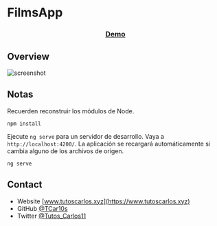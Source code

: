 # FilmsApp

<div align="center">
  <h3>
    <a href="https://tcar10s.github.io/webpack-starter/">
      Demo
    </a>
  </h3>
</div>

## Overview

![screenshot](https://raw.githubusercontent.com/TCar10s/webpack-starter/main/src/assets/webpack-initial.jpeg)

## Notas

Recuerden reconstruir los módulos de Node.

```
npm install
```

Ejecute `ng serve` para un servidor de desarrollo. Vaya a `http://localhost:4200/`. La aplicación se recargará automáticamente si cambia alguno de los archivos de origen.

```
ng serve
```

## Contact

- Website [www.tutoscarlos.xyz](https://www.tutoscarlos.xyz)
- GitHub [@TCar10s](https://https://github.com/TCar10s)
- Twitter [@Tutos_Carlos11](https://twitter.com/Tutos_Carlos11)
